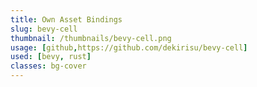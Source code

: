 ```yaml
---
title: Own Asset Bindings
slug: bevy-cell
thumbnail: /thumbnails/bevy-cell.png
usage: [github,https://github.com/dekirisu/bevy-cell]
used: [bevy, rust]
classes: bg-cover
---
```

